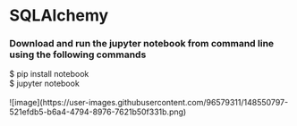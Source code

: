 # SQLAlchemy

<h3>Download and run the jupyter notebook from command line using the following commands</h3>
$ pip install notebook</br>
$ jupyter notebook</br>


</br>
![image](https://user-images.githubusercontent.com/96579311/148550797-521efdb5-b6a4-4794-8976-7621b50f331b.png)

